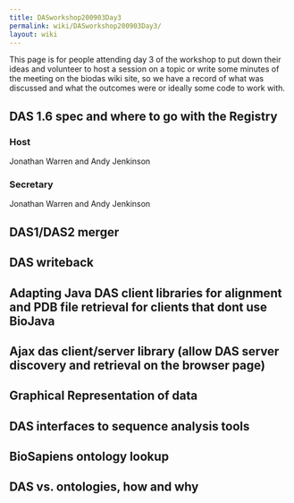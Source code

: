 ```yaml
---
title: DASworkshop200903Day3
permalink: wiki/DASworkshop200903Day3/
layout: wiki
---
```


This page is for people attending day 3 of the workshop to put down
their ideas and volunteer to host a session on a topic or write some
minutes of the meeting on the biodas wiki site, so we have a record of
what was discussed and what the outcomes were or ideally some code to
work with.

DAS 1.6 spec and where to go with the Registry
----------------------------------------------

### Host

Jonathan Warren and Andy Jenkinson

### Secretary

Jonathan Warren and Andy Jenkinson

DAS1/DAS2 merger
----------------

DAS writeback
-------------

Adapting Java DAS client libraries for alignment and PDB file retrieval for clients that dont use BioJava
---------------------------------------------------------------------------------------------------------

Ajax das client/server library (allow DAS server discovery and retrieval on the browser page)
---------------------------------------------------------------------------------------------

Graphical Representation of data
--------------------------------

DAS interfaces to sequence analysis tools
-----------------------------------------

BioSapiens ontology lookup
--------------------------

DAS vs. ontologies, how and why
-------------------------------
